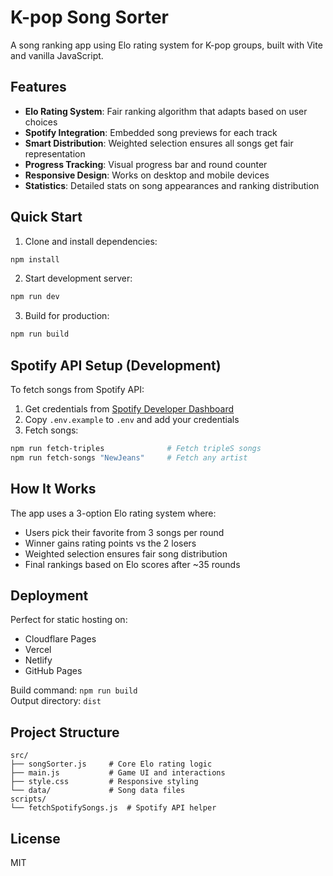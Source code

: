 # K-pop Song Sorter

A song ranking app using Elo rating system for K-pop groups, built with Vite and vanilla JavaScript.

## Features

- **Elo Rating System**: Fair ranking algorithm that adapts based on user choices
- **Spotify Integration**: Embedded song previews for each track
- **Smart Distribution**: Weighted selection ensures all songs get fair representation
- **Progress Tracking**: Visual progress bar and round counter
- **Responsive Design**: Works on desktop and mobile devices
- **Statistics**: Detailed stats on song appearances and ranking distribution

## Quick Start

1. Clone and install dependencies:

```bash
npm install
```

2. Start development server:

```bash
npm run dev
```

3. Build for production:

```bash
npm run build
```

## Spotify API Setup (Development)

To fetch songs from Spotify API:

1. Get credentials from [Spotify Developer Dashboard](https://developer.spotify.com/dashboard)
2. Copy `.env.example` to `.env` and add your credentials
3. Fetch songs:

```bash
npm run fetch-triples              # Fetch tripleS songs
npm run fetch-songs "NewJeans"     # Fetch any artist
```

## How It Works

The app uses a 3-option Elo rating system where:

- Users pick their favorite from 3 songs per round
- Winner gains rating points vs the 2 losers
- Weighted selection ensures fair song distribution
- Final rankings based on Elo scores after ~35 rounds

## Deployment

Perfect for static hosting on:

- Cloudflare Pages
- Vercel
- Netlify
- GitHub Pages

Build command: `npm run build`  
Output directory: `dist`

## Project Structure

```
src/
├── songSorter.js     # Core Elo rating logic
├── main.js           # Game UI and interactions
├── style.css         # Responsive styling
└── data/             # Song data files
scripts/
└── fetchSpotifySongs.js  # Spotify API helper
```

## License

MIT
